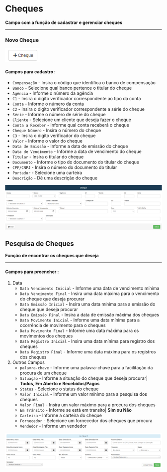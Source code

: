 # Cheques
**Campo com a função de cadastrar e gerenciar cheques**
***

### Novo Cheque

![](../../img/novoCheque.png)

#### **Campos para cadastro :**


* `Compensação` - Insira o código que identifica o banco de compensação
* `Banco` - Selecione qual banco pertence o titular do cheque
* `Agência` - Informe o número da agência
* `C1` - Insira o digito verificador correspondente ao tipo da conta
* `Conta` - Informe o número da conta
* `C2` - Insira o digito verificador correspondente a série do cheque
* `Série` - Informe o número de série do cheque
* `Cliente` - Selecione um cliente que deseja fazer o cheque
* `Conta a Receber` - Informe qual conta receberá o cheque
* `Cheque Número` - Insira o número do cheque
* `C3` - Insira o digito verificador do cheque
* `Valor` - Informe o valor do cheque
* `Data de Emissão` - Informe a data de emissão do cheque
* `Data de Vencimento` - Informe a data de vencimento do cheque
* `Titular` - Insira o titular do cheque
* `Documento` - Informe o tipo do documento do titular do cheque
* `CPF/CNPJ` - Insira o número do documento do titular
* `Portador` - Selecione uma carteira 
* `Descrição` - Dê uma descrição do cheque

![](../../img/cadastroCheque.png)

## Pesquisa de Cheques
**Função de encontrar os cheques que deseja**
***

#### **Campos para preencher :**

1. Data
    * `Data Vencimento Inicial` - Informe uma data de vencimento mínima
    * `Data Vencimento Final` - Insira uma data máxima para o vencimento do cheque que deseja procurar
    * `Data Emissão Inicial` - Insira uma data mínima para a emissão do cheque que deseja procurar
    * `Data Emissão Final` - Insira a data de emissão máxima dos cheques
    * `Data Movimento Inicial` - Informe uma data mínima para a ocorrência de movimento para o cheques 
    * `Data Movimento Final` - Informe uma data máxima para os movimentos dos cheques
    * `Data Registro Inicial` - Insira uma data mínima para registro dos cheques
    * `Data Registro Final` - Informe uma data máxima para os registros dos cheques
2. Outros Campos
    - `palavra-chave` - Informe uma palavra-chave para a facilitação da procura de um cheque
    - `Situação` - Informe a situação do cheque que deseja procurar| **Todos, Em Aberto e Recebidos/Pagos**
    - `Status` - Selecione o status do cheque
    - `Valor Inicial` - Informe um valor mínimo para a pesquisa dos cheques
    - `Valor Final` - Insira um valor máximo para a procura dos cheques
    - `Em Trânsito` - Informe se está em transito| **Sim ou Não**
    - `Carteira` - Informe a carteira do cheque
    - `Fornecedor` - Selecione um fornecedor dos cheques que procura
    - `Vendedor` - Informe um vendedor

![](../../img/filtroCheque.png)